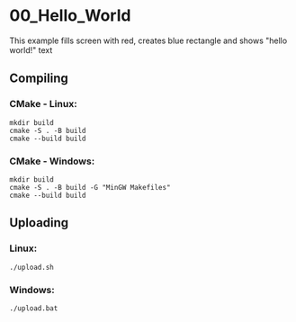 # 00_Hello_World
This example fills screen with red, creates blue rectangle and shows "hello world!" text

## Compiling
### CMake - Linux:
```
mkdir build
cmake -S . -B build
cmake --build build
```
### CMake - Windows:
```
mkdir build
cmake -S . -B build -G "MinGW Makefiles"
cmake --build build
```
## Uploading
### Linux:
```
./upload.sh
```
### Windows:
```
./upload.bat
```